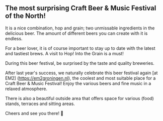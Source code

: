## The most surprising Craft Beer & Music Festival of the North!

It is a nice combination, hop and grain; two unmissable ingredients in the delicious beer. The amount of different beers you can create with it is endless.

For a beer lover, it is of course important to stay up to date with the latest and tastiest brews. A visit to Hop! Into the Grain is a must!

During this beer festival, be surprised by the taste and quality breweries.

After last year's success, we naturally celebrate this beer festival again [at EM2] (https://em2groningen.nl), the coolest and most suitable place for a Craft Beer & Music Festival! Enjoy the various beers and fine music in a relaxed atmosphere.

There is also a beautiful outside area that offers space for various (food) stands, terraces and sitting areas.

Cheers and see you there! 🍻
